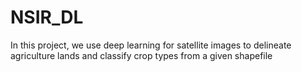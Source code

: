 # NSIR_DL
In this project, we use deep learning for  satellite images to delineate agriculture lands and classify crop types from a given shapefile
